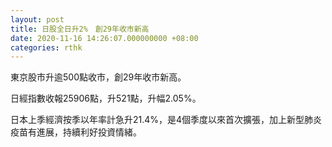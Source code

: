 ```yaml
---
layout: post
title: 日股全日升2%　創29年收市新高
date: 2020-11-16 14:26:07.000000000 +08:00
categories: rthk
---
```


東京股市升逾500點收市，創29年收市新高。

日經指數收報25906點，升521點，升幅2.05%。

日本上季經濟按季以年率計急升21.4%，是4個季度以來首次擴張，加上新型肺炎疫苗有進展，持續利好投資情緒。
